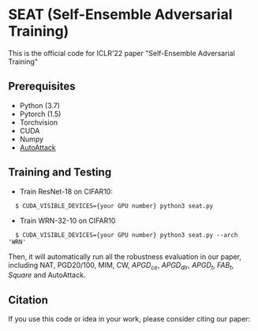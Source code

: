 # SEAT (Self-Ensemble Adversarial Training)

This is the official code for ICLR'22 paper "Self-Ensemble Adversarial Training"



## Prerequisites

- Python (3.7)
- Pytorch (1.5)
- Torchvision
- CUDA
- Numpy
- [AutoAttack](https://github.com/fra31/auto-attack)



## Training and Testing

- Train ResNet-18 on CIFAR10:

```
  $ CUDA_VISIBLE_DEVICES={your GPU number} python3 seat.py 
```

- Train WRN-32-10 on CIFAR10

```
  $ CUDA_VISIBLE_DEVICES={your GPU number} python3 seat.py --arch 'WRN'
```

Then, it will automatically run all the robustness evaluation in our paper, including NAT, PGD20/100, MIM, CW, $APGD_{ce}$, $APGD_{dlr}$, $APGD_{t}$​, $FAB_{t}$, $Square$ and AutoAttack.



## Citation

If you use this code or idea in your work, please consider citing our paper:

```

```
